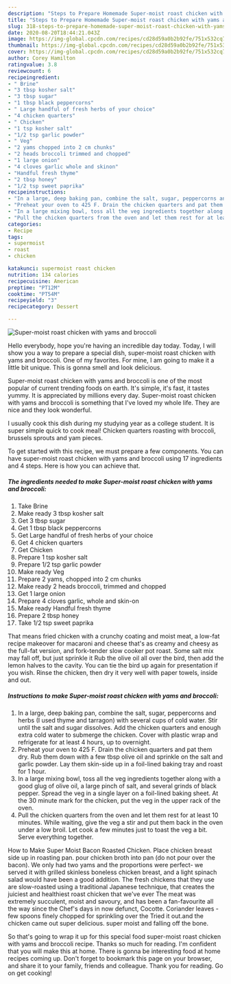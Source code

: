 ```yaml
---
description: "Steps to Prepare Homemade Super-moist roast chicken with yams and broccoli"
title: "Steps to Prepare Homemade Super-moist roast chicken with yams and broccoli"
slug: 318-steps-to-prepare-homemade-super-moist-roast-chicken-with-yams-and-broccoli
date: 2020-08-20T18:44:21.043Z
image: https://img-global.cpcdn.com/recipes/cd28d59a0b2b92fe/751x532cq70/super-moist-roast-chicken-with-yams-and-broccoli-recipe-main-photo.jpg
thumbnail: https://img-global.cpcdn.com/recipes/cd28d59a0b2b92fe/751x532cq70/super-moist-roast-chicken-with-yams-and-broccoli-recipe-main-photo.jpg
cover: https://img-global.cpcdn.com/recipes/cd28d59a0b2b92fe/751x532cq70/super-moist-roast-chicken-with-yams-and-broccoli-recipe-main-photo.jpg
author: Corey Hamilton
ratingvalue: 3.8
reviewcount: 6
recipeingredient:
- " Brine"
- "3 tbsp kosher salt"
- "3 tbsp sugar"
- "1 tbsp black peppercorns"
- " Large handful of fresh herbs of your choice"
- "4 chicken quarters"
- " Chicken"
- "1 tsp kosher salt"
- "1/2 tsp garlic powder"
- " Veg"
- "2 yams chopped into 2 cm chunks"
- "2 heads broccoli trimmed and chopped"
- "1 large onion"
- "4 cloves garlic whole and skinon"
- "Handful fresh thyme"
- "2 tbsp honey"
- "1/2 tsp sweet paprika"
recipeinstructions:
- "In a large, deep baking pan, combine the salt, sugar, peppercorns and herbs (I used thyme and tarragon) with several cups of cold water. Stir until the salt and sugar dissolves. Add the chicken quarters and enough extra cold water to submerge the chicken. Cover with plastic wrap and refrigerate for at least 4 hours, up to overnight."
- "Preheat your oven to 425 F. Drain the chicken quarters and pat them dry. Rub them down with a few tbsp olive oil and sprinkle on the salt and garlic powder. Lay them skin-side up in a foil-lined baking tray and roast for 1 hour."
- "In a large mixing bowl, toss all the veg ingredients together along with a good glug of olive oil, a large pinch of salt, and several grinds of black pepper. Spread the veg in a single layer on a foil-lined baking sheet. At the 30 minute mark for the chicken, put the veg in the upper rack of the oven."
- "Pull the chicken quarters from the oven and let them rest for at least 10 minutes. While waiting, give the veg a stir and put them back in the oven under a low broil. Let cook a few minutes just to toast the veg a bit. Serve everything together."
categories:
- Recipe
tags:
- supermoist
- roast
- chicken

katakunci: supermoist roast chicken 
nutrition: 134 calories
recipecuisine: American
preptime: "PT12M"
cooktime: "PT54M"
recipeyield: "3"
recipecategory: Dessert

---
```



![Super-moist roast chicken with yams and broccoli](https://img-global.cpcdn.com/recipes/cd28d59a0b2b92fe/751x532cq70/super-moist-roast-chicken-with-yams-and-broccoli-recipe-main-photo.jpg)

Hello everybody, hope you're having an incredible day today. Today, I will show you a way to prepare a special dish, super-moist roast chicken with yams and broccoli. One of my favorites. For mine, I am going to make it a little bit unique. This is gonna smell and look delicious.

Super-moist roast chicken with yams and broccoli is one of the most popular of current trending foods on earth. It's simple, it's fast, it tastes yummy. It is appreciated by millions every day. Super-moist roast chicken with yams and broccoli is something that I've loved my whole life. They are nice and they look wonderful.

I usually cook this dish during my studying year as a college student. It is super simple quick to cook meal! Chicken quarters roasting with broccoli, brussels sprouts and yam pieces.


To get started with this recipe, we must prepare a few components. You can have super-moist roast chicken with yams and broccoli using 17 ingredients and 4 steps. Here is how you can achieve that.

##### The ingredients needed to make Super-moist roast chicken with yams and broccoli:

1. Take  Brine
1. Make ready 3 tbsp kosher salt
1. Get 3 tbsp sugar
1. Get 1 tbsp black peppercorns
1. Get  Large handful of fresh herbs of your choice
1. Get 4 chicken quarters
1. Get  Chicken
1. Prepare 1 tsp kosher salt
1. Prepare 1/2 tsp garlic powder
1. Make ready  Veg
1. Prepare 2 yams, chopped into 2 cm chunks
1. Make ready 2 heads broccoli, trimmed and chopped
1. Get 1 large onion
1. Prepare 4 cloves garlic, whole and skin-on
1. Make ready Handful fresh thyme
1. Prepare 2 tbsp honey
1. Take 1/2 tsp sweet paprika


That means fried chicken with a crunchy coating and moist meat, a low-fat recipe makeover for macaroni and cheese that&#39;s as creamy and cheesy as the full-fat version, and fork-tender slow cooker pot roast. Some salt mix may fall off, but just sprinkle it Rub the olive oil all over the bird, then add the lemon halves to the cavity. You can tie the bird up again for presentation if you wish. Rinse the chicken, then dry it very well with paper towels, inside and out. 

##### Instructions to make Super-moist roast chicken with yams and broccoli:

1. In a large, deep baking pan, combine the salt, sugar, peppercorns and herbs (I used thyme and tarragon) with several cups of cold water. Stir until the salt and sugar dissolves. Add the chicken quarters and enough extra cold water to submerge the chicken. Cover with plastic wrap and refrigerate for at least 4 hours, up to overnight.
1. Preheat your oven to 425 F. Drain the chicken quarters and pat them dry. Rub them down with a few tbsp olive oil and sprinkle on the salt and garlic powder. Lay them skin-side up in a foil-lined baking tray and roast for 1 hour.
1. In a large mixing bowl, toss all the veg ingredients together along with a good glug of olive oil, a large pinch of salt, and several grinds of black pepper. Spread the veg in a single layer on a foil-lined baking sheet. At the 30 minute mark for the chicken, put the veg in the upper rack of the oven.
1. Pull the chicken quarters from the oven and let them rest for at least 10 minutes. While waiting, give the veg a stir and put them back in the oven under a low broil. Let cook a few minutes just to toast the veg a bit. Serve everything together.


How to Make Super Moist Bacon Roasted Chicken. Place chicken breast side up in roasting pan. pour chicken broth into pan (do not pour over the bacon). We only had two yams and the proportions were perfect- we served it with grilled skinless boneless chicken breast, and a light spinach salad would have been a good addition. The fresh chickens that they use are slow-roasted using a traditional Japanese technique, that creates the juiciest and healthiest roast chicken that we&#39;ve ever The meat was extremely succulent, moist and savoury, and has been a fan-favourite all the way since the Chef&#39;s days in now defunct, Cocotte. Coriander leaves - few spoons finely chopped for sprinkling over the Tried it out.and the chicken came out super delicious. super moist and falling off the bone. 

So that's going to wrap it up for this special food super-moist roast chicken with yams and broccoli recipe. Thanks so much for reading. I'm confident that you will make this at home. There is gonna be interesting food at home recipes coming up. Don't forget to bookmark this page on your browser, and share it to your family, friends and colleague. Thank you for reading. Go on get cooking!
